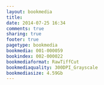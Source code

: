 ```yaml
---
layout: bookmedia
title:
date: 2014-07-25 16:34
comments: true
sharing: true
footer: true
pagetype: bookmedia 
bookmedia: 001-000059
bookindex: 002-000022
bookmediaformat: RawTiffCut
bookmediaquality: 300DPI_Grayscale
bookmediasize: 4.59Gb
---
```

